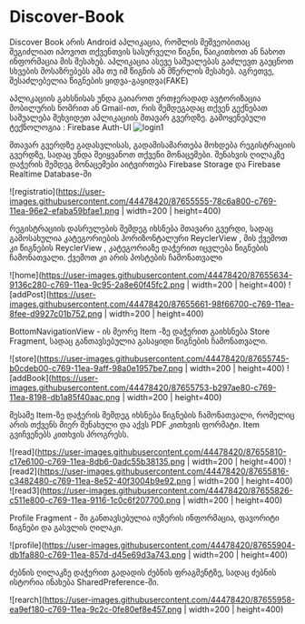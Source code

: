 # Discover-Book

Discover Book არის Android აპლიკაცია, რომლის მეშვეობითაც შეგიძლიათ იპოვოთ თქვენთვის სასურველი წიგნი, წაიკითხოთ ან ნახოთ ინფორმაცია მის შესახებ.
აპლიკაცია ასევე საშუალებას გაძლევთ გაეცნოთ სხვების მოსაზრებებს ამა თუ იმ წიგნის ან მწერლის შესახებ. აგრეთვე, შესაძლებელია წიგნების ყიდვა-გაყიდვა(FAKE) 

აპლიკაციის გახსნისას უნდა გაიაროთ ერთჯერადად ავტორიზაცია მობილურის ნომრით ან Gmail-ით, რის შემდეგადაც თქვენ გექნებათ საშუალება შეხვიდეთ აპლიკაციის მთავარ გვერდზე. 
გამოყენებული ტექნოლოგია : Firebase Auth-UI
![login1](https://user-images.githubusercontent.com/44478420/87655235-0a81e580-c769-11ea-9eba-d079185c882a.png)


მთავარ გვერდზე გადასვლისას, გადამისამართება მოხდება რეგისტრაციის გვერდზე, სადაც უნდა შეიყვანოთ თქვენი მონაცემები.
შენახვის ღილაკზე დაჭერის შემდეგ მონაცემები აიტვირთება Firebase Storage და Firebase Realtime Database-ში

![registratio](https://user-images.githubusercontent.com/44478420/87655555-78c6a800-c769-11ea-96e2-efaba59bfae1.png | width=200 | height=400)

რეგისტრაციის დასრულების შემდეგ იხსნება მთავარი გვერდი, სადაც გამოსახულია კატეგორიების ჰორიზონტალური ReyclerView , მის ქვემოთ კი წიგნების ReyclerView , კატეგორიაზე დაჭერით იცვლება წიგნების ჩამონათვალი.
ქვემოთ კი არის პოსტების ჩამონათვალი

![home](https://user-images.githubusercontent.com/44478420/87655634-9136c280-c769-11ea-9c95-2a8e60f45fc2.png | width=200 | height=400)
![addPost](https://user-images.githubusercontent.com/44478420/87655661-98f66700-c769-11ea-8fee-d9927c01b752.png | width=200 | height=400)


BottomNavigationView - ის მეორე Item -ზე დაჭერით გაიხსნება Store Fragment, სადაც განთავსებულია გასაყიდი წიგნების ჩამონათვალი.

![store](https://user-images.githubusercontent.com/44478420/87655745-b0cdeb00-c769-11ea-9aff-98a0e1957be7.png | width=200 | height=400)
![addBook](https://user-images.githubusercontent.com/44478420/87655753-b297ae80-c769-11ea-8198-db1a85f40aac.png | width=200 | height=400)


მესამე Item-ზე დაჭერის შემდეგ იხსნება წიგნების ჩამონათვალი, რომელიც არის თქვენს მიერ შენახული და აქვს PDF კითხვის ფორმატი. Item გვიჩვენებს კითხვის პროგრესს.

![read](https://user-images.githubusercontent.com/44478420/87655810-c17e6100-c769-11ea-8db6-0adc55b38135.png | width=200 | height=400)
![read2](https://user-images.githubusercontent.com/44478420/87655816-c3482480-c769-11ea-8e52-40f3004b9e92.png | width=200 | height=400)
![read3](https://user-images.githubusercontent.com/44478420/87655826-c511e800-c769-11ea-9116-1c0c6f207700.png | width=200 | height=400)


Profile Fragment - ში განთავსებულია იუზერის ინფორმაცია, ფავორიტი წიგნები და გასვლის ღილაკი.

![profile](https://user-images.githubusercontent.com/44478420/87655904-db1fa880-c769-11ea-857d-d45e69d3a743.png | width=200 | height=400)



ძებნის ღილაკზე დაჭერით გადადის ძებნის ფრაგმენტზე, სადაც ძებნის ისტორია ინახება SharedPreference-ში.

![rearch](https://user-images.githubusercontent.com/44478420/87655958-ea9ef180-c769-11ea-9c2c-0fe80ef8e457.png | width=200 | height=400)
